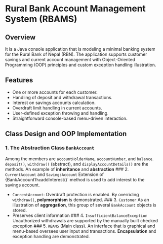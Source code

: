 # Rural Bank Account Management System (RBAMS)
## Overview
It is a Java console application that is modeling a minimal banking system for the Rural Bank of Nepal (RBN). The application supports customer savings and current account management with Object-Oriented Programming (OOP) principles and custom exception handling illustration.
## Features
- One or more accounts for each customer.
- Handling of deposit and withdrawal transactions.
- Interest on savings accounts calculation.
- Overdraft limit handling in current accounts.
- User-defined exception throwing and handling.
- Straightforward console-based menu-driven interaction.
## Class Design and OOP Implementation
### 1. The Abstraction Class `BankAccount`
 Among the members are `accountHolderName`, `accountNumber`, and `balance`.
 `deposit()`, `withdraw()` (abstract), and `displayAccountDetails()` are the methods.
 An example of **inheritance** and **abstraction** ### 2. `CurrentAccount` and `SavingsAccount`
 Extension of {BankAccount`
 The `addInterest()` method is used to add interest to the savings account.
 - `CurrentAccount`: Overdraft protection is enabled.
 By overriding `withdraw()`, **polymorphism** is demonstrated. ### 3. `Customer`
 As an illustration of **aggregation**, this group of several `BankAccount` objects is stored.
 - Preserves client information ### 4. `InsufficientBalanceException`
 Unauthorized withdrawals are supported by the manually built checked exception ### 5. `RBAMS` (Main class).
 An interface that is graphical and menu-based oversees user input and transactions.
 **Encapsulation** and exception handling are demonstrated.